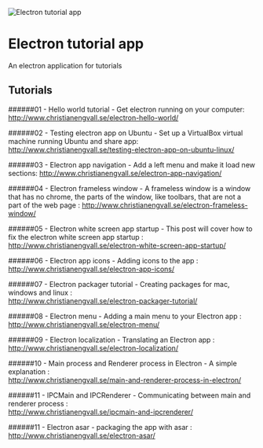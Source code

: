 ![Electron tutorial app](http://www.christianengvall.se/wp-content/uploads/2016/11/Electron-tutorial-app-with-ipc.png "Electron tutorial app")
# Electron tutorial app
An electron application for tutorials

## Tutorials
######01 - Hello world tutorial - Get electron running on your computer:
http://www.christianengvall.se/electron-hello-world/

######02 - Testing electron app on Ubuntu - Set up a VirtualBox virtual machine running Ubuntu and share app:
http://www.christianengvall.se/testing-electron-app-on-ubuntu-linux/

######03 - Electron app navigation - Add a left menu and make it load new sections:
http://www.christianengvall.se/electron-app-navigation/

######04 - Electron frameless window - A frameless window is a window that has no chrome, the parts of the window, like toolbars, that are not a part of the web page :
http://www.christianengvall.se/electron-frameless-window/

######05 - Electron white screen app startup - This post will cover how to fix the electron white screen app startup :
http://www.christianengvall.se/electron-white-screen-app-startup/

######06 - Electron app icons - Adding icons to the app :    
http://www.christianengvall.se/electron-app-icons/

######07 - Electron packager tutorial - Creating packages for mac, windows and linux :    
http://www.christianengvall.se/electron-packager-tutorial/

######08 - Electron menu - Adding a main menu to your Electron app :    
http://www.christianengvall.se/electron-menu/    

######09 - Electron localization - Translating an Electron app :    
http://www.christianengvall.se/electron-localization/

######10 - Main process and Renderer process in Electron - A simple explanation :    
http://www.christianengvall.se/main-and-renderer-process-in-electron/

######11 - IPCMain and IPCRenderer - Communicating between main and renderer process :    
http://www.christianengvall.se/ipcmain-and-ipcrenderer/


######11 - Electron asar - packaging the app with asar :    
http://www.christianengvall.se/electron-asar/
